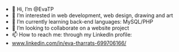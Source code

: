 - 👋 Hi, I’m @EvaTP
- 👀 I’m interested in web development, web design, drawing and art
- 🌱 I’m currently learning back-end languages: MySQL/PHP
- 💞️ I’m looking to collaborate on a website project
- 📫 How to reach me: through my LinkedIn profile:
- www.linkedin.com/in/eva-tharrats-699706166/

<!---
EvaTP/EvaTP is a ✨ special ✨ repository because its `README.md` (this file) appears on your GitHub profile.
You can click the Preview link to take a look at your changes.
--->
